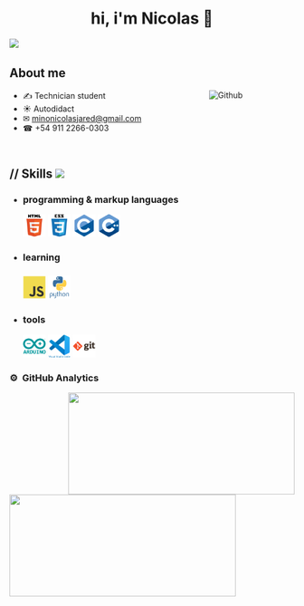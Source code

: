 <div align="center">
<h1 align="center">hi, i'm Nicolas </a> 👋</h1>
</div>
<img src="https://blogger.googleusercontent.com/img/b/R29vZ2xl/AVvXsEi_FIQmywRzBkxHcbkdwACSJrJNovH7VuOxzEPpVCBxxnLd3ZfFlK3Hhep-uNpMRTe5RJQO_0qK3BRzkPPh2HTQ78p2mdN5EnSxtfFQdlt0at-hlpAMJKFG40O206QPINE7UyZ9irpGx8Ar4iJwtQ_T1XUGeS4ovHuxyW1jtTcgc041F_Lk0UQLAArNnEAO/s16000/banner-nicolas-presentacion.jpg.jpg">

 ## About me 
 
 <img width="30%" align="right" alt="Github" src = "https://gifdb.com/images/high/animated-man-computer-coding-nae6mec378lsg1i3.webp" />

- ✍ Technician student
- ☀ Autodidact
- ✉ minonicolasjared@gmail.com
- ☎ +54 911 2266-0303
<br>

<h2>  // Skills <img src = "https://media2.giphy.com/media/QssGEmpkyEOhBCb7e1/giphy.gif?cid=ecf05e47a0n3gi1bfqntqmob8g9aid1oyj2wr3ds3mg700bl&rid=giphy.gif" width = 32px> </h2>

- <h3> programming & markup languages </h3>
  
  <img src = "https://raw.githubusercontent.com/devicons/devicon/1119b9f84c0290e0f0b38982099a2bd027a48bf1/icons/html5/html5-original-wordmark.svg" alt = "html" height = "40" width = "40" />
  <img src = "https://raw.githubusercontent.com/devicons/devicon/1119b9f84c0290e0f0b38982099a2bd027a48bf1/icons/css3/css3-original-wordmark.svg" alt = "css" height = "40" width = "40" />
  <img src = "https://raw.githubusercontent.com/devicons/devicon/1119b9f84c0290e0f0b38982099a2bd027a48bf1/icons/c/c-original.svg" alt = "c" height = "40" width = "40" />
  <img src = "https://raw.githubusercontent.com/devicons/devicon/1119b9f84c0290e0f0b38982099a2bd027a48bf1/icons/cplusplus/cplusplus-original.svg" alt = "c++" height = "40" width = "40" />
- <h3> learning <h3>
  <img src = "https://raw.githubusercontent.com/devicons/devicon/1119b9f84c0290e0f0b38982099a2bd027a48bf1/icons/javascript/javascript-original.svg" alt = "js" height = "40" width = "40" />
  <img src = "https://raw.githubusercontent.com/devicons/devicon/1119b9f84c0290e0f0b38982099a2bd027a48bf1/icons/python/python-original-wordmark.svg" alt = "python" height = "40" width = "40" />

- <h3> tools </h3>
  <img src = "https://raw.githubusercontent.com/devicons/devicon/1119b9f84c0290e0f0b38982099a2bd027a48bf1/icons/arduino/arduino-original-wordmark.svg" alt = "arduino" height = "40" width = "40" />
  <img src = "https://raw.githubusercontent.com/devicons/devicon/1119b9f84c0290e0f0b38982099a2bd027a48bf1/icons/vscode/vscode-original-wordmark.svg" alt = "visualcode" height = "40" width = "40" />
  <img src = "https://raw.githubusercontent.com/devicons/devicon/1119b9f84c0290e0f0b38982099a2bd027a48bf1/icons/git/git-original-wordmark.svg" alt = "git" height = "40" width = "40" />  

### ⚙️ &nbsp;GitHub Analytics

<p align="center">
<a href="https://github.com/nicolasmino">
 
  <img align="right" width="400cm" height="180em" src="https://github-readme-stats-eight-theta.vercel.app/api?username=nicolasmino&show_icons=true&theme=algolia&include_all_commits=true&count_private=true"/>
  <img align="left" width="400cm" height="180em" src="https://github-readme-stats-eight-theta.vercel.app/api/top-langs/?username=nicolasmino&layout=compact&langs_count=8&theme=algolia"/>
</a>
</p>
